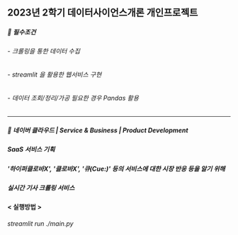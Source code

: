 ## 2023년 2학기 데이터사이언스개론 개인프로젝트

##### 📌 필수조건
###### - 크롤링을 통한 데이터 수집
###### - streamlit 을 활용한 웹서비스 구현
###### - 데이터 조회/정리/가공 필요한 경우 Pandas 활용

-------------------------------------------------
##### 👤 네이버 클라우드 | Service & Business | Product Development
##### SaaS 서비스 기획
##### '하이퍼클로바X', '클로바X', '큐(Cue:)' 등의 서비스에 대한 시장 반응 등을 알기 위해
##### 실시간 기사 크롤링 서비스

#### < 실행방법 >
###### streamlit run ./main.py

